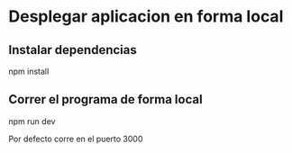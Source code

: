 # Desplegar aplicacion en forma local

## Instalar dependencias
npm install

## Correr el programa de forma local
npm run dev

Por defecto corre en el puerto 3000